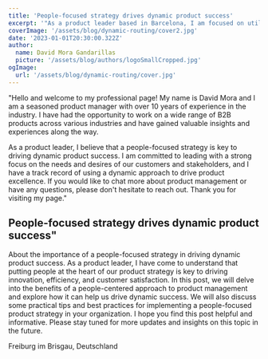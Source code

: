 ```yaml
---
title: 'People-focused strategy drives dynamic product success'
excerpt: '"As a product leader based in Barcelona, I am focused on utilizing a people-centered approach to drive success in scaling tech startups. My focus on people helps me to better understand the needs and desires of my customers and stakeholders, and drives the development of innovative and effective products. My experience in scaling tech startups also gives me the skills and knowledge needed to navigate the challenges and opportunities of growing a business. I am committed to using my expertise and a people-centered approach to drive success and make a positive impact in the tech industry.'
coverImage: '/assets/blog/dynamic-routing/cover2.jpg'
date: '2023-01-01T20:30:00.322Z'
author:
  name: David Mora Gandarillas
  picture: '/assets/blog/authors/logoSmallCropped.jpg'
ogImage:
  url: '/assets/blog/dynamic-routing/cover.jpg'
---
```


"Hello and welcome to my professional page! My name is David Mora and I am a seasoned product manager with over 10 years of experience in the industry. I have had the opportunity to work on a wide range of B2B products across various industries and have gained valuable insights and experiences along the way.

As a product leader, I believe that a people-focused strategy is key to driving dynamic product success. I am committed to leading with a strong focus on the needs and desires of our customers and stakeholders, and I have a track record of using a dynamic approach to drive product excellence. If you would like to chat more about product management or have any questions, please don't hesitate to reach out. Thank you for visiting my page."

## People-focused strategy drives dynamic product success"

About the importance of a people-focused strategy in driving dynamic product success. As a product leader, I have come to understand that putting people at the heart of our product strategy is key to driving innovation, efficiency, and customer satisfaction. In this post, we will delve into the benefits of a people-centered approach to product management and explore how it can help us drive dynamic success. We will also discuss some practical tips and best practices for implementing a people-focused product strategy in your organization. I hope you find this post helpful and informative. Please stay tuned for more updates and insights on this topic in the future.

Freiburg im Brisgau, Deutschland
